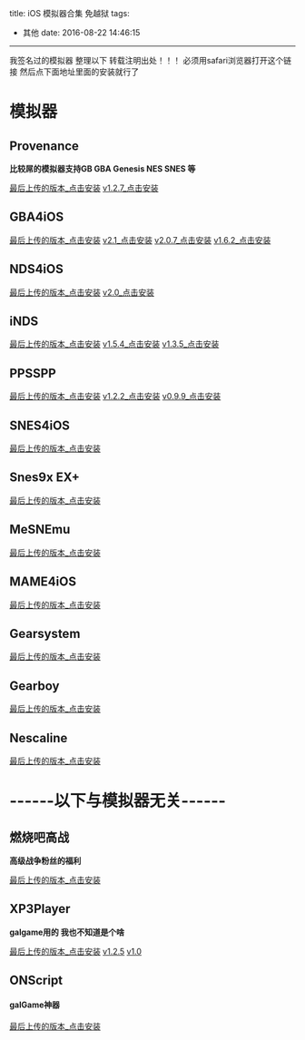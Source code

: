 title: iOS 模拟器合集 免越狱
tags:
  - 其他
date: 2016-08-22 14:46:15
---
我签名过的模拟器 整理以下 转载注明出处！！！
必须用safari浏览器打开这个链接 然后点下面地址里面的安装就行了

<!--more-->

# 模拟器

## Provenance
**比较屌的模拟器支持GB GBA Genesis NES SNES 等**

[最后上传的版本_点击安装][1] 
[v1.2.7_点击安装][2]

## GBA4iOS
[最后上传的版本_点击安装][3]
[v2.1_点击安装][4]
[v2.0.7_点击安装][5]
[v1.6.2_点击安装][6]


## NDS4iOS
[最后上传的版本_点击安装][7]
[v2.0_点击安装][8]

## iNDS
[最后上传的版本_点击安装][9]
[v1.5.4_点击安装][10]
[v1.3.5_点击安装][11]

## PPSSPP
[最后上传的版本_点击安装][12]
[v1.2.2_点击安装][13]
[v0.9.9_点击安装][14]

## SNES4iOS
[最后上传的版本_点击安装][15]

## Snes9x EX+
[最后上传的版本_点击安装][16]

## MeSNEmu
[最后上传的版本_点击安装][17]

## MAME4iOS
[最后上传的版本_点击安装][18]

## Gearsystem
[最后上传的版本_点击安装][19]

## Gearboy
[最后上传的版本_点击安装][20]

## Nescaline
[最后上传的版本_点击安装][21]


# ------以下与模拟器无关------

## 燃烧吧高战
**高级战争粉丝的福利**

[最后上传的版本_点击安装][22]

## XP3Player
**galgame用的 我也不知道是个啥**

[最后上传的版本_点击安装][23]
[v1.2.5][24]
[v1.0][25]

## ONScript 
#### galGame神器
[最后上传的版本_点击安装][26]



[1]: http://fir.im/wjlf
[2]: http://fir.im/wjlf?release_id=575d2ce800fc74511d000009
[3]: http://fir.im/1afq
[4]: http://fir.im/1afq?release_id=57358f16f2fc4257fa00002d
[5]: http://fir.im/1afq?release_id=570f2cd5748aac5bf100001e
[6]: http://fir.im/1afq?release_id=570f27c400fc7453f4000020
[7]: http://fir.im/vkuy
[8]: http://fir.im/apps/565d423f748aac0a6c000004
[9]: http://fir.im/1u9r
[10]: http://fir.im/1u9r?release_id=5771e4e000fc7427ea000024
[11]: http://fir.im/1u9r?release_id=56e61c3b00fc742433000054
[12]: http://fir.im/15vn
[13]: http://fir.im/15vn?release_id=574077c4f2fc42607400000f
[14]: http://fir.im/15vn?release_id=56dcd7bae75e2d3c1f000001
[15]: http://fir.im/mnku
[16]: http://fir.im/9uvy
[17]: http://fir.im/a8n1
[18]: http://fir.im/mdut
[19]: http://fir.im/wxz5
[20]: http://fir.im/9fta
[21]: http://fir.im/9wey
[22]: http://fir.im/m9j5
[23]: http://fir.im/gz8d
[24]: http://fir.im/gz8d?release_id=5771e04700fc740ff4000019
[25]: http://fir.im/gz8d?release_id=573e67d800fc7433b200001f
[26]: http://fir.im/ebl9